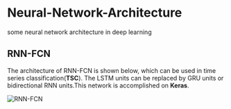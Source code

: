 # Neural-Network-Architecture
some neural network architecture in deep learning

## RNN-FCN
The architecture of RNN-FCN is shown below, which can be used in time series classification(**TSC**). The LSTM units can be replaced by GRU units or bidirectional RNN units.This network is accomplished on **Keras**.

![RNN-FCN](https://github.com/DandelionLau/Neural-Network-Architecture/blob/master/pic/model1.png)
